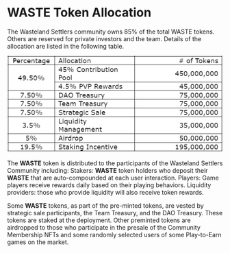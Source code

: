 # WASTE Token Allocation

The Wasteland Settlers community owns 85% of the total WASTE tokens. Others are reserved for private investors and the team. Details of the allocation are listed in the following table.

![](<../.gitbook/assets/image (5).png>)

The **WASTE** token is distributed to the participants of the Wasteland Settlers Community including: Stakers: **WASTE** token holders who deposit their **WASTE** that are auto-compounded at each user interaction. Players: Game players receive rewards daily based on their playing behaviors. Liquidity providers: those who provide liquidity will also receive token rewards.

Some **WASTE** tokens, as part of the pre-minted tokens, are vested by strategic sale participants, the Team Treasury, and the DAO Treasury. These tokens are staked at the deployment. Other preminted tokens are airdropped to those who participate in the presale of the Community Membership NFTs and some randomly selected users of some Play-to-Earn games on the market.
